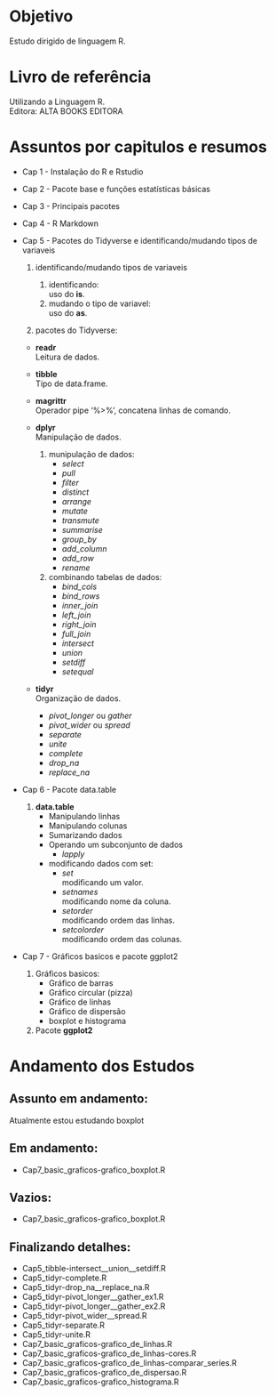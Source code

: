 # Objetivo

Estudo dirigido de linguagem R.  

# Livro de referência

Utilizando a Linguagem R.  
Editora: ALTA BOOKS EDITORA  

# Assuntos por capitulos e resumos

-   Cap 1 - Instalação do R e Rstudio  

-   Cap 2 - Pacote base e funções estatísticas básicas  

-   Cap 3 - Principais pacotes  

-   Cap 4 - R Markdown  

-   Cap 5 - Pacotes do Tidyverse e identificando/mudando tipos de
    variaveis  

    1.  identificando/mudando tipos de variaveis  

        1.  identificando:  
            uso do **is**.  
        2.  mudando o tipo de variavel:  
            uso do **as**.  

    2.  pacotes do Tidyverse:  

    -   **readr**  
        Leitura de dados.  

    -   **tibble**  
        Tipo de data.frame.  

    -   **magrittr**  
        Operador pipe ‘%>%’, concatena linhas de comando.  

    -   **dplyr**  
        Manipulação de dados.  

        1.  munipulação de dados:  
            -   *select*  
            -   *pull*  
            -   *filter*  
            -   *distinct*  
            -   *arrange*  
            -   *mutate*  
            -   *transmute*  
            -   *summarise*  
            -   *group_by*  
            -   *add_column*  
            -   *add_row*  
            -   *rename*  
        2.  combinando tabelas de dados:  
            -   *bind_cols*  
            -   *bind_rows*  
            -   *inner_join*  
            -   *left_join*  
            -   *right_join*  
            -   *full_join*  
            -   *intersect*  
            -   *union*  
            -   *setdiff*  
            -   *setequal*  

    -   **tidyr**  
        Organização de dados.  

        -   *pivot_longer* ou *gather*  
        -   *pivot_wider* ou *spread*  
        -   *separate*  
        -   *unite*  
        -   *complete*  
        -   *drop_na*  
        -   *replace_na*  

-   Cap 6 - Pacote data.table  
    1.  **data.table**  
        -   Manipulando linhas  
        -   Manipulando colunas  
        -   Sumarizando dados  
        -   Operando um subconjunto de dados
            -   *lapply*  
        -   modificando dados com set:
            -   *set*  
                modificando um valor.  
            -   *setnames*  
                modificando nome da coluna.  
            -   *setorder*  
                modificando ordem das linhas.  
            -   *setcolorder*  
                modificando ordem das colunas.  

-   Cap 7 - Gráficos basicos e pacote ggplot2  

    1.  Gráficos basicos:  
        -   Gráfico de barras  
        -   Gráfico circular (pizza)  
        -   Gráfico de linhas  
        -   Gráfico de dispersão  
        -   boxplot e histograma  
    2.  Pacote **ggplot2**

# Andamento dos Estudos

## Assunto em andamento:

Atualmente estou estudando boxplot  

## Em andamento:

-   Cap7_basic_graficos-grafico_boxplot.R  

## Vazios:

-   Cap7_basic_graficos-grafico_boxplot.R  

## Finalizando detalhes:

-   Cap5_tibble-intersect\_\_union\_\_setdiff.R  
-   Cap5_tidyr-complete.R  
-   Cap5_tidyr-drop_na\_\_replace_na.R  
-   Cap5_tidyr-pivot_longer\_\_gather_ex1.R  
-   Cap5_tidyr-pivot_longer\_\_gather_ex2.R  
-   Cap5_tidyr-pivot_wider\_\_spread.R  
-   Cap5_tidyr-separate.R  
-   Cap5_tidyr-unite.R  
-   Cap7_basic_graficos-grafico_de_linhas.R  
-   Cap7_basic_graficos-grafico_de_linhas-cores.R  
-   Cap7_basic_graficos-grafico_de_linhas-comparar_series.R  
-   Cap7_basic_graficos-grafico_de_dispersao.R  
-   Cap7_basic_graficos-grafico_histograma.R  
